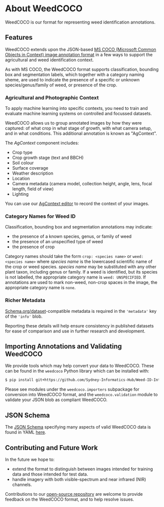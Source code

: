 # About WeedCOCO

WeedCOCO is our format for representing weed identification annotations.

## Features

WeedCOCO extends upon the JSON-based [MS COCO (Microsoft Common Objects in
Context) image annotation format](https://cocodataset.org/#format-data) in
a few ways to support the agricultural and weed identification context.

As with MS COCO, the WeedCOCO format supports classification, bounding box and
segmentation labels, which together with a category naming sheme, are used to
indicate the presence of a specific or unknown species/genus/family of weed,
or presence of the crop.

### Agricultural and Photographic Context

To apply machine learning into specific contexts, you need to train and
evaluate machine learning systems on controlled and focussed datasets.

WeedCOCO allows us to group annotated images by how they were captured: of what
crop in what stage of growth, with what camera setup, and in what conditions.
This additional annotation is known as "AgContext".

The *AgContext* component includes:

* Crop type
* Crop growth stage (text and BBCH)
* Soil colour
* Surface coverage
* Weather description
* Location
* Camera metadata (camera model, collection height, angle, lens, focal length, field of view)
* Lighting

You can use our [AgContext editor](/editor) to record the context of your
images.

### Category Names for Weed ID

Classification, bounding box and segmentation annotations may indicate:
* the presence of a known species, genus, or family of weed
* the presence of an unspecified type of weed
* the presence of crop

Category names should take the form `crop: <species name>` or `weed: <species
name>` where _species name_ is the lowercased scientific name of the crop or
weed species.  _species name_ may be substituted with any other plant taxon,
including genus or family.
If a weed is identified, but its species is not labelled, the appropriate
category name is `weed: UNSPECIFIED`. If annotations are used to mark non-weed,
non-crop spaces in the image, the appropriate category name is `none`.

### Richer Metadata

[Schema.org/dataset](https://schema.org/dataset)-compatible metadata is
required in the `'metadata'` key of the `'info'` blob.

Reporting these details will help ensure consistency in published
datasets for ease of comparison and use in further research and development.

## Importing Annotations and Validating WeedCOCO

We provide tools which may help convert your data to WeedCOCO. These can be
found in the `weedcoco` Python library which can be installed with:

```sh
$ pip install git+https://github.com/Sydney-Informatics-Hub/Weed-ID-Interchange
```

Please see modules under the `weedcoco.importers` subpackage for conversion
into WeedCOCO format, and the `weedcoco.validation` module to validate your
JSON blob as compliant WeedCOCO.

## JSON Schema

The [JSON Schema](https://json-schema.org) specifying many aspects of valid
WeedCOCO data is found in YAML
[here](https://github.com/Sydney-Informatics-Hub/Weed-ID-Interchange/blob/master/weedcoco/schema).

## Contributing and Future Work

In the future we hope to:

* extend the format to distinguish between images intended for training data
  and those intended for test data.
* handle imagery with both visible-spectrum and near infrared (NIR) channels.

Contributions to our [open-source
repository](https://github.com/Sydney-Informatics-Hub/Weed-ID-Interchange) are
welcome to provide feedback on the WeedCOCO format, and to help resolve issues.
